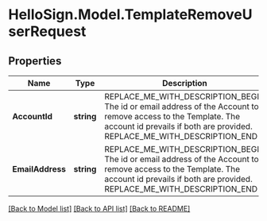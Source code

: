 # HelloSign.Model.TemplateRemoveUserRequest

## Properties

Name | Type | Description | Notes
------------ | ------------- | ------------- | -------------
**AccountId** | **string** | REPLACE_ME_WITH_DESCRIPTION_BEGIN The id or email address of the Account to remove access to the Template. The account id prevails if both are provided. REPLACE_ME_WITH_DESCRIPTION_END | [optional] 
**EmailAddress** | **string** | REPLACE_ME_WITH_DESCRIPTION_BEGIN The id or email address of the Account to remove access to the Template. The account id prevails if both are provided. REPLACE_ME_WITH_DESCRIPTION_END | [optional] 

[[Back to Model list]](../README.md#documentation-for-models) [[Back to API list]](../README.md#documentation-for-api-endpoints) [[Back to README]](../README.md)

